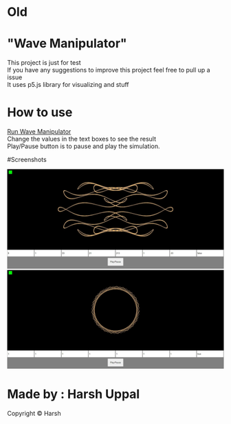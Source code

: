 # Old
# "Wave Manipulator"

This project is just for test<br>
If you have any suggestions to improve this project feel free to pull up a issue<br>
It uses p5.js library for visualizing and stuff<br>

# How to use
<a href ="https://harsh-uppal.github.io/Wave-Manipulator/">Run Wave Manipulator</a><br>
Change the values in the text boxes to see the result<br>
Play/Pause button is to pause and play the simulation.<br>

#Screenshots

<img src="./SharedScreenshot.jpg"/><br>
<img src="./SharedScreenshot1.jpg"/><br>

# Made by : Harsh Uppal
Copyright © Harsh
